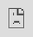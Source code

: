 ```yaml
---
layout: post
date:   2021-04-18
image: "/conflict_urbanism_sp2021/images/brustlein_imagetracethumbnail.png"
title:  "Anatomy of Oppression and Violence"
author: "Al-Tariq Shabazz, Camille Brustlein"
---
```


#### Investigating how elements within the built environment heighten police violence.
#### 38th St & Chicago Ave, Minneapolis, Minnestoa
#### The Murder of George Floyd



The built environment has been a constant character in the story of violence against black bodies here in the US. The idea of space and who has access to it, in what manner and at what times is at the center of this story as well. The most persistent space that African Americans have demanded to be a part of is the ideological landscape of American Democracy these ideological battles however, manifest themselves in the material world in spaces that have been perceived as the singular dominion of white people. Wherever we look the built environment is there. Often, we have seen the built environment used as a tool against the African-American and other marginalized communities. The two elements at play here are the built environment and the police. First the slave catcher, then the overseer, and finally the police officer, have always been charge with the responsibility of limiting the free movement of black people in America. They have been charged with protecting property and space and the result of this intense interaction is often death. The events surrounding the murder of George Floyd resemble many other murders of unarmed black men, boys, women and girls by the police. The setting is often similar and the perpetrator is constant. The story of George Floyd is not unique, however the response of the masses has caused the world to take a closer look at the relationship of the police and state violence against black people. We are well aware of the social and economic conditions that require the police to occupy communities of color and abuse its residents. But now we will explore what are the elements of the built environment that heighten the possibility of negative interaction between the police and people of color.




![time of death](/conflict_urbanism_sp2021/images/brustlein_imagetrace.png)




We contend that the spatial violence of defensive architecture, CPTED measures, along with historical racist land use controls such as racial covenants, and urban renewal projects such as highways, while not directly responsible for the death of George Floyd set the proverbial stage for his death.


**George Floyd lived and died in a place that was sterile and hostile to members of his community.**




![time of death](/conflict_urbanism_sp2021/images/brustlein_racialcovenants.png)
*source: https://mappingprejudice.umn.edu/*




In the illustration above we have identified several deed restricted racial covenant properties in close proximity to the site where George Floyd was killed. Racial covenants were used to keep “undesirables" out of particular neighborhoods. Racist land controls such as these have been sited as a reason why minneapolis has one of the lowest rates of African-American homeownership in the nation. One can see the absurd and racist langauge covenants contained in an advertisement for property that was for sale in Minneapolis in 1919 the flyer states that these properties could not “be conveyed mortgaged or leased to any person or persons of Chinese, Japanese, Moorish, Turkish, Negro, Mongolian, Semitic or African blood or descent."




![time of death](/conflict_urbanism_sp2021/images/brustlein_censusblock-01.png)
*source: http://www.city-data.com/neighborhood/Powderhorn-Minneapolis-MN.html*




The area where George Floyd was killed is a very diverse area of the city. The site is situated on the border of four neighborhoods within the Powderhorn community. Although these neighborhoods are in close proximity of each other they have very different median household incomes.




![time of death](/conflict_urbanism_sp2021/images/brustlein_cpted.png)




We contend that the spatial violence of defensive architecture, CPTED measures, along with historical racist land use controls such as racial covenants, and urban renewal projects such as highways, while not directly responsible for the death of George Floyd set the proverbial stage for his death. George Floyd lived and died in a place that was sterile and hostile to members of his community.

“CPTED is the proper design and effective use of the built environment that can lead to a reduction in the fear and incidence of crime and an improvement in the quality of life… The goal of CPTED is to reduce opportunities for crime that may be inherent in the design of structures or neighborhoods” Timothy D. Crowe, National Crime Prevention Institute


<div class="iframe-column"><iframe src="https://player.vimeo.com/video/541403996?badge=0&amp;autopause=0&amp;player_id=0&amp;app_id=58479" frameborder="0" allow="autoplay; fullscreen; picture-in-picture" style="position:absolute;top:0;left:0;width:100%;height:100%;" frameborder="0"></iframe></div>  


Now we will take a closer look at the intersection in question 38th and Chicago.


“The most effective areas for the Bancroft Neighborhood Association to consider implementing the physical change aspect of CPTED would be the commercial areas in and around the neighborhood. CPTED techniques should be implemented at the intersection of 38th and Chicago and at the Bloomington Avenue strip mall. A survey of residents has indicated that these are the areas that residents feel are most unsafe. Because there is little evidence to suggest that CPTED has an impact on crime rates, it should not be expected that the crime rate itself will drop significantly in these areas.”

A report prepared for the Bancroft Neighborhood Association (BNA) Funded by, Neighborhood Planning for Community Revitalization (NPCR) with support from the Center for Urban and Regional Affairs (CURA) Minneapolis, Minnesota
March, 1996

Crime Prevention Through Environmental Design in the Bancroft Neighborhood  by Eric G. Phillips March, 1996

“The areas they are most concerned about are on the peripheries of the neighborhood, most notably at the intersection of Chicago Avenue South and East 38th Street. Business owners also do not see crime as a large problem, although their customers, who sometimes come from all over the Twin Cities, do have negative perceptions about the area. One of the most frequently cited problems is absentee landlords who do not maintain their property.” Eric G. Phillips

In 1996 a report was prepared for the Bancroft Neighborhood Association evaluating CPTED’s possible effectiveness in there community. Interestingly enough the report found that “many residents cited the intersection of Chicago Avenue and East 38th Street as an area they would feel uncomfortable being in at night. Yet the actual number of reported robberies that occurred in this area was quite low. Therefore efforts to combat vandalism and create more of an appearance of informal surveillance might be an effective means of reducing residents' fears about these areas.”




![time of death](/conflict_urbanism_sp2021/images/brustlein_policeactivity.png)
*source: Minneapolis Police Department Crime Map https://www.arcgis.com/apps/webappviewer/index.html?id=576634548ffc4304bf9df0fb2b802f8d*




In 1996 a report was prepared for the Bancroft Neighborhood Association evaluating CPTED’s possible effectiveness in there community. Interestingly enough the report found that “many residents cited the intersection of Chicago Avenue and East 38th Street as an area they would feel uncomfortable being in at night. Yet the actual number of reported robberies that occurred in this area was quite low. Therefore efforts to combat vandalism and create more of an appearance of informal surveillance might be an effective means of reducing residents' fears about these areas.”

Here we see Police activity at the intersection of Chicago Ave and 38th St where George Floyd was murdered. Our graphic shows the hyper police activity at the site of the George Floyd incident in contrast to other parts of the community. In light of understanding how the built environment heightens law enforcement activity, it was predictable to find data that shows that there are far more incidents reported to police at this intersection than the surrounding areas.




![time of death](/conflict_urbanism_sp2021/images/brustlein_keyplan.png)




“The areas they are most concerned about are on the peripheries of the neighborhood, most notably at the intersection of Chicago Avenue South and East 38th Street. Business owners also do not see crime as a large problem, although their customers, who sometimes come from all over the Twin Cities, do have negative perceptions about the area. One of the most frequently cited problems is absentee landlords who do not maintain their property.” Eric G. Phillips




![time of death](/conflict_urbanism_sp2021/images/brustlein_site.png)




There are several element os CPTED and other anti-people design strategies that are reflected in the built environment at the intersection of 38th and Chicago.

Built primarily with surveillance, control and crime prevention in mind, the language used when speaking of target communities greatly contrast the language used when describing highly functioning and productive communities. Terms such as walkability, accessibility and streetscape are terms used when talking about people centered design methods as opposed to the terms that are used in CPTED literature such: territorial control, target hardening, prevention planning, defensible space and broken windows.   




![time of death](/conflict_urbanism_sp2021/images/brustlein_elements1.png)




- "Place all entrances under visual surveillance (monitored electronically if necessary)." CPTED Manual




![time of death](/conflict_urbanism_sp2021/images/brustlein_elements2.png)


![time of death](/conflict_urbanism_sp2021/images/brustlein_elements3.png)




- “Low hedges or planters, small trees, wrought iron or chain-link fences, transparent reinforced glass, lawn or flower beds, benches allow users to see and be seen and usually discourage crime and vandalism.” Crime Prevention Through Environmental Design Guidebook pg 8




![time of death](/conflict_urbanism_sp2021/images/brustlein_elements4.png)




 - Factors that create opportunities to commit crime can be found in both the physical and the social environment. For example, if there is inadequate lighting, assailants are able to conceal themselves and remain undetected by potential victims. Similarly, if residents of an area are unfamiliar with each other and avoid questioning strangers about their reasons for being in that area, persons with criminal intent can move freely without being detected.

- Potential offenders desire a hiding place from which they can await, attack, and take a victim out of sight. Offenders look for areas with a high degree of potential refuge for themselves, but a low prospect of escape for the victim. What makes an area dangerous are "blind spots," or "lurk lines," beyond a potential victim's line of sight. These types of areas include places with dense foliage, sharp bends in passageways, or fences (Fisher, Nasar, 38-39; Warr, 894). Burglars also often take into account the amount of "cover" available, that is how obscured a residence is from public view by trees, shrubs, fences and other factors that would allow them to approach a building while remaining out of sight (Hope, 47-50). (Pg 18)



*References*
